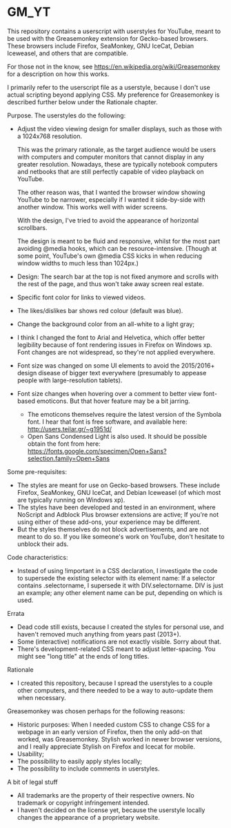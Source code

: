 # GM_YT

This repository contains a userscript with userstyles for YouTube, 
meant to be used with the Greasemonkey extension for Gecko-based browsers.
These browsers include Firefox, SeaMonkey, GNU IceCat, Debian Iceweasel, 
and others that are compatible.

For those not in the know, see
https://en.wikipedia.org/wiki/Greasemonkey
for a description on how this works.

I primarily refer to the userscript file as a userstyle, because I don't use 
actual scripting beyond applying CSS. My preference for Greasemonkey is 
described further below under the Rationale chapter.

Purpose.
The userstyles do the following:
* Adjust the video viewing design for smaller displays, such as those with a 1024x768 resolution.

  This was the primary rationale, as the target audience would be users with 
  computers and computer monitors that cannot display in any greater resolution. 
  Nowadays, these are typically notebook computers and netbooks that are still 
  perfectly capable of video playback on YouTube.
  
  The other reason was, that I wanted the browser window showing YouTube to be
  narrower, especially if I wanted it side-by-side with another window. This 
  works well with wider screens.
  
  With the design, I've tried to avoid the appearance of horizontal scrollbars.
  
  The design is meant to be fluid and responsive, whilst for the most part 
  avoiding @media hooks, which can be resource-intensive.
  (Though at some point, YouTube's own @media CSS kicks in when reducing window widths to much less than 1024px.)

* Design: The search bar at the top is not fixed anymore and scrolls with the rest of the page, and thus won't take away screen real estate.
* Specific font color for links to viewed videos.
* The likes/dislikes bar shows red colour (default was blue).
  
* Change the background color from an all-white to a light gray;
* I think I changed the font to Arial and Helvetica, which offer better legibility because of font rendering issues in Firefox on Windows xp. Font changes are not widespread, so they're not applied everywhere.
* Font size was changed on some UI elements to avoid the 2015/2016+ design disease of bigger text everywhere (presumably to appease people with large-resolution tablets).

* Font size changes when hovering over a comment to better view font-based emoticons. But that hover feature may be a bit jarring.
  * The emoticons themselves require the latest version of the Symbola font. 
    I hear that font is free software, and available here:
    http://users.teilar.gr/~g1951d/
  * Open Sans Condensed Light is also used. It should be possible obtain the font from here:
    https://fonts.google.com/specimen/Open+Sans?selection.family=Open+Sans

Some pre-requisites:
* The styles are meant for use on Gecko-based browsers. These include Firefox, SeaMonkey, GNU IceCat, and Debian Iceweasel (of which most are typically running on Windows xp).
* The styles have been developed and tested in an environment, where NoScript and Adblock Plus browser extensions are active; If you're not using either of these add-ons, your experience may be different.
* But the styles themselves do not block advertisements, and are not meant to do so. If you like someone's work on YouTube, don't hesitate to unblock their ads.

Code characteristics:
* Instead of using !important in a CSS declaration, I investigate the code to supersede the existing selector with its element name: If a selector contains .selectorname, I supersede it with DIV.selectorname. DIV is just an example; any other element name can be put, depending on which is used.

Errata
* Dead code still exists, because I created the styles for personal use, and haven't removed much anything from years past (2013+).
* Some (interactive) notifications are not exactly visible. Sorry about that.
* There's development-related CSS meant to adjust letter-spacing. You might see "long title" at the ends of long titles.

Rationale
* I created this repository, because I spread the userstyles to a couple other computers, and there needed to be a way to auto-update them when necessary.

Greasemonkey was chosen perhaps for the following reasons:
  * Historic purposes: When I needed custom CSS to change CSS for a webpage in an early version of Firefox, then the only add-on that worked, was Greasemonkey. Stylish worked in newer browser versions, and I really appreciate Stylish on Firefox and Icecat for mobile.
  * Usability;
  * The possibility to easily apply styles locally;
  * The possibility to include comments in userstyles.

A bit of legal stuff
* All trademarks are the property of their respective owners. No trademark or copyright infringement intended.
* I haven't decided on the license yet, because the userstyle locally changes the appearance of a proprietary website.
